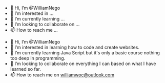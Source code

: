 - 👋 Hi, I’m @WilliamNego
- 👀 I’m interested in ...
- 🌱 I’m currently learning ...
- 💞️ I’m looking to collaborate on ...
- 📫 How to reach me ...

<!---
WilliamNego/WilliamNego is a ✨ special ✨ repository because its `README.md` (this file) appears on your GitHub profile.
You can click the Preview link to take a look at your changes.
--->

- 👋 Hi, I’m @WilliamNego
- 👀 I’m interested in learning how to code and create websites.
- 🌱 I’m currently learning Java Script but it's only a basic course nothing too deep in programming.
- 💞️ I’m looking to collaborate on everything I can based on what I have learned so far.
- 📫 How to reach me on williamwoc@outlook.com
